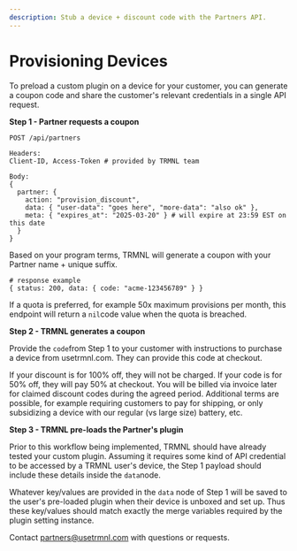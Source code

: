 ```yaml
---
description: Stub a device + discount code with the Partners API.
---
```


# Provisioning Devices

To preload a custom plugin on a device for your customer, you can generate a coupon code and share the customer's relevant credentials in a single API request.

**Step 1 - Partner requests a coupon**

```
POST /api/partners

Headers: 
Client-ID, Access-Token # provided by TRMNL team

Body:
{ 
  partner: { 
    action: "provision_discount", 
    data: { "user-data": "goes here", "more-data": "also ok" },
    meta: { "expires_at": "2025-03-20" } # will expire at 23:59 EST on this date
  }
} 
```

Based on your program terms, TRMNL will generate a coupon with your Partner name + unique suffix.

```
# response example
{ status: 200, data: { code: "acme-123456789" } }
```

If a quota is preferred, for example 50x maximum provisions per month, this endpoint will return a `nil`code value when the quota is breached.

**Step 2 - TRMNL generates a coupon**

Provide the `code`from Step 1 to your customer with instructions to purchase a device from usetrmnl.com. They can provide this code at checkout.

If your discount is for 100% off, they will not be charged. If your code is for 50% off, they will pay 50% at checkout. You will be billed via invoice later for claimed discount codes during the agreed period. Additional terms are possible, for example requiring customers to pay for shipping, or only subsidizing a device with our regular (vs large size) battery, etc.

**Step 3 - TRMNL pre-loads the Partner's plugin**

Prior to this workflow being implemented, TRMNL should have already tested your custom plugin. Assuming it requires some kind of API credential to be accessed by a TRMNL user's device, the Step 1 payload should include these details inside the `data`node.&#x20;

Whatever key/values are provided in the `data`  node of Step 1 will be saved to the user's pre-loaded plugin when their device is unboxed and set up. Thus these key/values should match exactly the merge variables required by the plugin setting instance.

Contact [partners@usetrmnl.com](mailto:partners@usetrmnl.com) with questions or requests.
